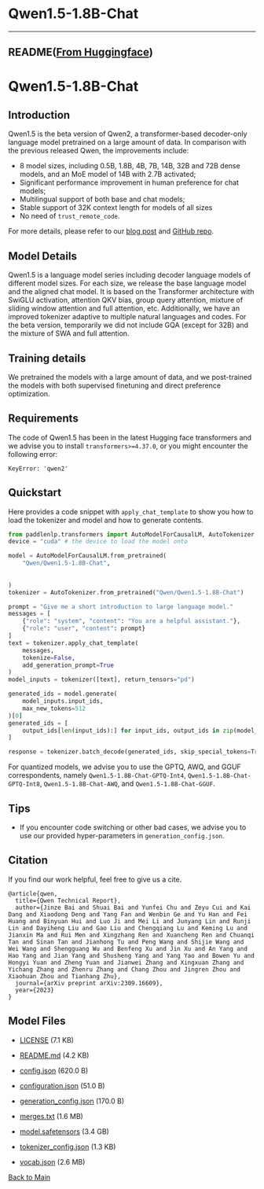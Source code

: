 
# Qwen1.5-1.8B-Chat
---


## README([From Huggingface](https://huggingface.co/Qwen/Qwen1.5-1.8B-Chat))



# Qwen1.5-1.8B-Chat


## Introduction

Qwen1.5 is the beta version of Qwen2, a transformer-based decoder-only language model pretrained on a large amount of data. In comparison with the previous released Qwen, the improvements include: 

* 8 model sizes, including 0.5B, 1.8B, 4B, 7B, 14B, 32B and 72B dense models, and an MoE model of 14B with 2.7B activated;
* Significant performance improvement in human preference for chat models;
* Multilingual support of both base and chat models;
* Stable support of 32K context length for models of all sizes
* No need of `trust_remote_code`.

For more details, please refer to our [blog post](https://qwenlm.github.io/blog/qwen1.5/) and [GitHub repo](https://github.com/QwenLM/Qwen1.5).
<br>

## Model Details
Qwen1.5 is a language model series including decoder language models of different model sizes. For each size, we release the base language model and the aligned chat model. It is based on the Transformer architecture with SwiGLU activation, attention QKV bias, group query attention, mixture of sliding window attention and full attention, etc. Additionally, we have an improved tokenizer adaptive to multiple natural languages and codes. For the beta version, temporarily we did not include GQA (except for 32B) and the mixture of SWA and full attention.

## Training details
We pretrained the models with a large amount of data, and we post-trained the models with both supervised finetuning and direct preference optimization.

## Requirements
The code of Qwen1.5 has been in the latest Hugging face transformers and we advise you to install `transformers>=4.37.0`, or you might encounter the following error:
```
KeyError: 'qwen2'
```

## Quickstart

Here provides a code snippet with `apply_chat_template` to show you how to load the tokenizer and model and how to generate contents.

```python
from paddlenlp.transformers import AutoModelForCausalLM, AutoTokenizer
device = "cuda" # the device to load the model onto

model = AutoModelForCausalLM.from_pretrained(
    "Qwen/Qwen1.5-1.8B-Chat",
    
    
)
tokenizer = AutoTokenizer.from_pretrained("Qwen/Qwen1.5-1.8B-Chat")

prompt = "Give me a short introduction to large language model."
messages = [
    {"role": "system", "content": "You are a helpful assistant."},
    {"role": "user", "content": prompt}
]
text = tokenizer.apply_chat_template(
    messages,
    tokenize=False,
    add_generation_prompt=True
)
model_inputs = tokenizer([text], return_tensors="pd")

generated_ids = model.generate(
    model_inputs.input_ids,
    max_new_tokens=512
)[0]
generated_ids = [
    output_ids[len(input_ids):] for input_ids, output_ids in zip(model_inputs.input_ids, generated_ids)
]

response = tokenizer.batch_decode(generated_ids, skip_special_tokens=True)[0]
```

For quantized models, we advise you to use the GPTQ, AWQ, and GGUF correspondents, namely `Qwen1.5-1.8B-Chat-GPTQ-Int4`, `Qwen1.5-1.8B-Chat-GPTQ-Int8`, `Qwen1.5-1.8B-Chat-AWQ`, and `Qwen1.5-1.8B-Chat-GGUF`.


## Tips

* If you encounter code switching or other bad cases, we advise you to use our provided hyper-parameters in `generation_config.json`.


## Citation

If you find our work helpful, feel free to give us a cite.

```
@article{qwen,
  title={Qwen Technical Report},
  author={Jinze Bai and Shuai Bai and Yunfei Chu and Zeyu Cui and Kai Dang and Xiaodong Deng and Yang Fan and Wenbin Ge and Yu Han and Fei Huang and Binyuan Hui and Luo Ji and Mei Li and Junyang Lin and Runji Lin and Dayiheng Liu and Gao Liu and Chengqiang Lu and Keming Lu and Jianxin Ma and Rui Men and Xingzhang Ren and Xuancheng Ren and Chuanqi Tan and Sinan Tan and Jianhong Tu and Peng Wang and Shijie Wang and Wei Wang and Shengguang Wu and Benfeng Xu and Jin Xu and An Yang and Hao Yang and Jian Yang and Shusheng Yang and Yang Yao and Bowen Yu and Hongyi Yuan and Zheng Yuan and Jianwei Zhang and Xingxuan Zhang and Yichang Zhang and Zhenru Zhang and Chang Zhou and Jingren Zhou and Xiaohuan Zhou and Tianhang Zhu},
  journal={arXiv preprint arXiv:2309.16609},
  year={2023}
}
```



## Model Files

- [LICENSE](https://paddlenlp.bj.bcebos.com/models/community/Qwen/Qwen1.5-1.8B-Chat/LICENSE) (7.1 KB)

- [README.md](https://paddlenlp.bj.bcebos.com/models/community/Qwen/Qwen1.5-1.8B-Chat/README.md) (4.2 KB)

- [config.json](https://paddlenlp.bj.bcebos.com/models/community/Qwen/Qwen1.5-1.8B-Chat/config.json) (620.0 B)

- [configuration.json](https://paddlenlp.bj.bcebos.com/models/community/Qwen/Qwen1.5-1.8B-Chat/configuration.json) (51.0 B)

- [generation_config.json](https://paddlenlp.bj.bcebos.com/models/community/Qwen/Qwen1.5-1.8B-Chat/generation_config.json) (170.0 B)

- [merges.txt](https://paddlenlp.bj.bcebos.com/models/community/Qwen/Qwen1.5-1.8B-Chat/merges.txt) (1.6 MB)

- [model.safetensors](https://paddlenlp.bj.bcebos.com/models/community/Qwen/Qwen1.5-1.8B-Chat/model.safetensors) (3.4 GB)

- [tokenizer_config.json](https://paddlenlp.bj.bcebos.com/models/community/Qwen/Qwen1.5-1.8B-Chat/tokenizer_config.json) (1.3 KB)

- [vocab.json](https://paddlenlp.bj.bcebos.com/models/community/Qwen/Qwen1.5-1.8B-Chat/vocab.json) (2.6 MB)


[Back to Main](../../)
